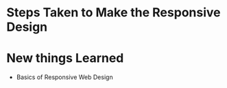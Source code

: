 # Steps Taken to Make the Responsive Design

# New things Learned

- Basics of Responsive Web Design
